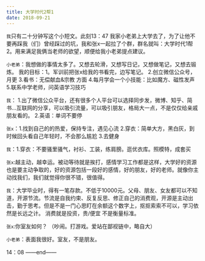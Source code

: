 ```yaml
---
title: 大学时代2帮1
date: 2018-09-21
---
```

`我`只有二十分钟写这个小短文。此刻13：47
我家小老弟上大学去了，为了让他不要再踩我（们）曾经踩过的坑，我和张x一起拉了个群，群名就叫：大学时代1帮2。用来满足我俩当老师的欲望，顺便给我小老弟提点建议。

`小老弟`：我想做的事情太多了。又想去轮滑，又想写日记，又想做笔记，又想去锻炼。
我的目标：1。军训前把张x给我的书看完，边写笔记。
                   2.创立微信公众号，月更
                   3.看书：无偿献血&宗教  方面
                  4.每月学会一个小技能：比如魔方、磁性发声
                 5.联系中学老师，问英语学习技巧
                 

`我`：
1.出了微信公众平台，还有很多个人平台可以选择同步发，微博、知乎、简书...互联网的分享，可以吸引流量，可以吸引朋友，格局大一点，不是仅仅给亲戚朋友看的。
2.英语：单词不要停

`张x`：1.找到自己的的热爱，保持专注，遇见心流
         2.穿衣：简单大方，黑白灰，到时候回头看自己年轻时，不会那么尴尬
         3.去健身

`我`：1.穿衣：不要骚里骚气，衬衫、工装，练肩膀。逛优衣库。照模特，成套买

`张x`:越主动，越幸运。被动等待就是挨打，感情学习工作都是这样，大学好的资源也是要主动争取的，好的资源包括一段好的感情，好的朋友，好的老师。就像你主动找我们，我们就觉得你很不错，很值得。

`我`：大学毕业时，得有一笔存款。不低于10000元。父母、朋友、女友都可以不知道，开源节流。节流是自我约束、反复反思、修正自己的消费观，开源是主动出击，勤于思考。但是不是一门心思盯在余额这个数字上，抠抠索索不可以，学习依然是长远之计。
消费就是投资，贵/便宜  不是衡量标准。

`张x`:你室友如何？
（吵闹。打游戏。爱站在鄙视链中，略自大）

`小老弟`：表面我很好。室友，不是朋友。



14：08
——end——
